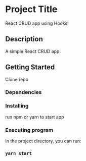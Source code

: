# Project Title

React CRUD app using Hooks!

## Description

A simple React CRUD app. 

## Getting Started

Clone repo 

### Dependencies


### Installing

run npm or yarn to start app

### Executing program

In the project directory, you can run:

### `yarn start`

